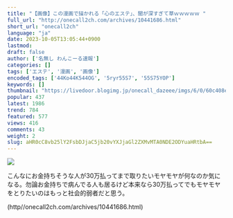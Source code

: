 ```yaml
---
title: "【画像】この漫画で描かれる「心のエステ」、闇が深すぎて草ｗｗｗｗｗ "
full_url: "http://onecall2ch.com/archives/10441686.html"
short_url: "onecall2ch"
language: "ja"
date: 2023-10-05T13:05:44+0900
lastmod: 
draft: false
author: ['名無し わんこーる速報']
categories: []
tags: ['エステ', '漫画', '画像']
encoded_tags: ['44Ko44K544OG', '5ryr55S7', '55S75YOP']
keywords: []
thumbnail: "https://livedoor.blogimg.jp/onecall_dazeee/imgs/6/0/60c408e3-s.png"
popular: 437
latest: 1986
trend: 784
featured: 577
views: 416
comments: 43
weight: 2
slug: aHR0cC8vb25lY2FsbDJjaC5jb20vYXJjaGl2ZXMvMTA0NDE2ODYuaHRtbA==
---
```


![](https://livedoor.blogimg.jp/onecall_dazeee/imgs/6/0/60c408e3-s.png)

<div><p name='Text'><p>こんなにお金持ちそうな人が30万払ってまで取りたいモヤモヤが何なのか気になる。勿論お金持ちで病んでる人も居るけど本来なら30万払ってでもモヤモヤをとりたいのはもっと社会的弱者だと思う。 </p></p></div>

(http//onecall2ch.com/archives/10441686.html)
